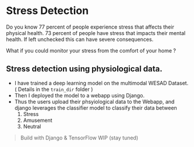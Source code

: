 # Stress Detection 

Do you know 77 percent of people experience stress that affects their physical health. 73 percent of people have stress that impacts their mental health. If left unchecked this can have severe consequences.

What if you could monitor your stress from the comfort of your home ? 

## Stress detection using physiological data.

- I have trained a deep learning model on the multimodal WESAD Dataset. ( Details in the ```train_dir``` folder )
- Then I deployed the model to a webapp using Django.
- Thus the users upload their phsyiological data to the Webapp, and django leverages the classifier model to classify their data between 
    1. Stress
    2. Amusement 
    3. Neutral




> Build with Django & TensorFlow
> WIP (stay tuned)